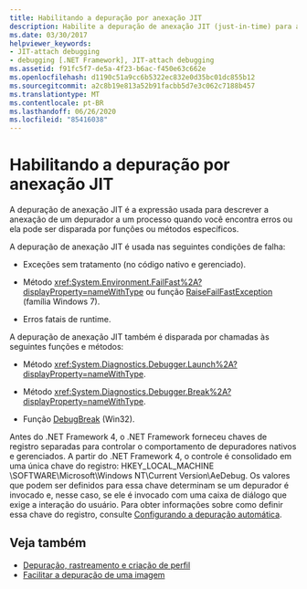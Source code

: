 ```yaml
---
title: Habilitando a depuração por anexação JIT
description: Habilite a depuração de anexação JIT (just-in-time) para anexar um depurador a um processo quando você encontrar erros. Ele pode ser disparado por determinados métodos ou funções.
ms.date: 03/30/2017
helpviewer_keywords:
- JIT-attach debugging
- debugging [.NET Framework], JIT-attach debugging
ms.assetid: f91fc5f7-de5a-4f23-b6ac-f450e63c662e
ms.openlocfilehash: d1190c51a9cc6b5322ec832e0d35bc01dc855b12
ms.sourcegitcommit: a2c8b19e813a52b91facbb5d7e3c062c7188b457
ms.translationtype: MT
ms.contentlocale: pt-BR
ms.lasthandoff: 06/26/2020
ms.locfileid: "85416038"
---
```

# <a name="enabling-jit-attach-debugging"></a>Habilitando a depuração por anexação JIT
A depuração de anexação JIT é a expressão usada para descrever a anexação de um depurador a um processo quando você encontra erros ou ela pode ser disparada por funções ou métodos específicos.  
  
 A depuração de anexação JIT é usada nas seguintes condições de falha:  
  
- Exceções sem tratamento (no código nativo e gerenciado).  
  
- Método <xref:System.Environment.FailFast%2A?displayProperty=nameWithType> ou função [RaiseFailFastException](/windows/win32/api/errhandlingapi/nf-errhandlingapi-raisefailfastexception) (família Windows 7).  
  
- Erros fatais de runtime.  
  
 A depuração de anexação JIT também é disparada por chamadas às seguintes funções e métodos:  
  
- Método <xref:System.Diagnostics.Debugger.Launch%2A?displayProperty=nameWithType>.  
  
- Método <xref:System.Diagnostics.Debugger.Break%2A?displayProperty=nameWithType>.  
  
- Função [DebugBreak](/windows/win32/api/debugapi/nf-debugapi-debugbreak) (Win32).  
  
 Antes do .NET Framework 4, o .NET Framework forneceu chaves de registro separadas para controlar o comportamento de depuradores nativos e gerenciados. A partir do .NET Framework 4, o controle é consolidado em uma única chave do registro: HKEY_LOCAL_MACHINE \SOFTWARE\Microsoft\Windows NT\Current Version\AeDebug. Os valores que podem ser definidos para essa chave determinam se um depurador é invocado e, nesse caso, se ele é invocado com uma caixa de diálogo que exige a interação do usuário. Para obter informações sobre como definir essa chave do registro, consulte [Configurando a depuração automática](/windows/win32/debug/configuring-automatic-debugging).  
  
## <a name="see-also"></a>Veja também

- [Depuração, rastreamento e criação de perfil](index.md)
- [Facilitar a depuração de uma imagem](making-an-image-easier-to-debug.md)
